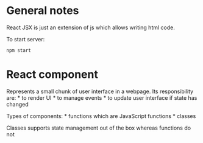 # General notes

React JSX is just an extension of js which allows writing html code.

To start server:
```
npm start
```

# React component

Represents a small chunk of user interface in a webpage.
Its responsibility are:
    * to render UI
    * to manage events
    * to update user interface if state has changed

Types of components:
    * functions which are JavaScript functions
    * classes

Classes supports state management out of the box whereas functions do not